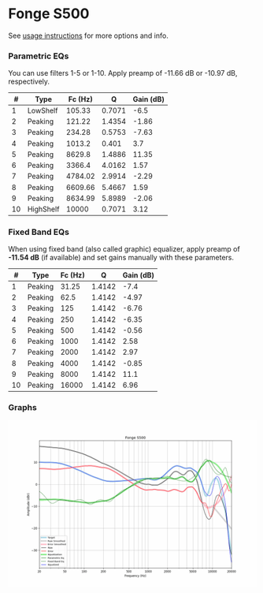 # Fonge S500
See [usage instructions](https://github.com/jaakkopasanen/AutoEq#usage) for more options and info.

### Parametric EQs
You can use filters 1-5 or 1-10. Apply preamp of -11.66 dB or -10.97 dB, respectively.

|   # | Type      |   Fc (Hz) |      Q |   Gain (dB) |
|-----|-----------|-----------|--------|-------------|
|   1 | LowShelf  |    105.33 | 0.7071 |       -6.5  |
|   2 | Peaking   |    121.22 | 1.4354 |       -1.86 |
|   3 | Peaking   |    234.28 | 0.5753 |       -7.63 |
|   4 | Peaking   |   1013.2  | 0.401  |        3.7  |
|   5 | Peaking   |   8629.8  | 1.4886 |       11.35 |
|   6 | Peaking   |   3366.4  | 4.0162 |        1.57 |
|   7 | Peaking   |   4784.02 | 2.9914 |       -2.29 |
|   8 | Peaking   |   6609.66 | 5.4667 |        1.59 |
|   9 | Peaking   |   8634.99 | 5.8989 |       -2.06 |
|  10 | HighShelf |  10000    | 0.7071 |        3.12 |

### Fixed Band EQs
When using fixed band (also called graphic) equalizer, apply preamp of **-11.54 dB** (if available) and set gains manually with these parameters.

|   # | Type    |   Fc (Hz) |      Q |   Gain (dB) |
|-----|---------|-----------|--------|-------------|
|   1 | Peaking |     31.25 | 1.4142 |       -7.4  |
|   2 | Peaking |     62.5  | 1.4142 |       -4.97 |
|   3 | Peaking |    125    | 1.4142 |       -6.76 |
|   4 | Peaking |    250    | 1.4142 |       -6.35 |
|   5 | Peaking |    500    | 1.4142 |       -0.56 |
|   6 | Peaking |   1000    | 1.4142 |        2.58 |
|   7 | Peaking |   2000    | 1.4142 |        2.97 |
|   8 | Peaking |   4000    | 1.4142 |       -0.85 |
|   9 | Peaking |   8000    | 1.4142 |       11.1  |
|  10 | Peaking |  16000    | 1.4142 |        6.96 |

### Graphs
![](./Fonge%20S500.png)
